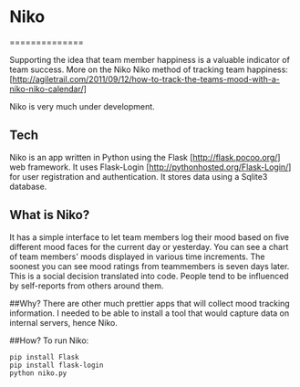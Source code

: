 # Niko
==============

Supporting the idea that team member happiness is a valuable indicator of team success. More on the Niko Niko method of tracking team happiness: [http://agiletrail.com/2011/09/12/how-to-track-the-teams-mood-with-a-niko-niko-calendar/]

Niko is very much under development.

## Tech
Niko is an app written in Python using the Flask [http://flask.pocoo.org/] web framework. It uses Flask-Login [http://pythonhosted.org/Flask-Login/] for user registration and authentication. It stores data using a Sqlite3 database.

## What is Niko?
It has a simple interface to let team members log their mood based on five different mood faces for the current day or yesterday. You can see a chart of team members' moods displayed in various time increments. The soonest you can see mood ratings from teammembers is seven days later. This is a social decision translated into code. People tend to be influenced by self-reports from others around them.

##Why?
There are other much prettier apps that will collect mood tracking information. I needed to be able to install a tool that would capture data on internal servers, hence Niko.

##How?
To run Niko:
```
pip install Flask
pip install flask-login
python niko.py
```
